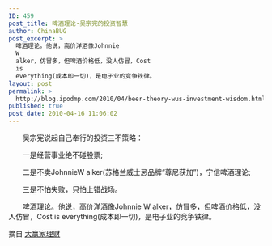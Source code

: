 ```yaml
---
ID: 459
post_title: 啤酒理论-吴宗宪的投资智慧
author: ChinaBUG
post_excerpt: >
  啤酒理论。他说，高价洋酒像Johnnie
  W
  alker，仿冒多，但啤酒价格低，没人仿冒，Cost
  is
  everything(成本即一切)，是电子业的竞争铁律。
layout: post
permalink: >
  http://blog.ipodmp.com/2010/04/beer-theory-wus-investment-wisdom.html
published: true
post_date: 2010-04-16 11:06:02
---
```

　　吴宗宪说起自己奉行的投资三不策略：

　　一是经营事业绝不碰股票;

　　二是不卖JohnnieW alker(苏格兰威士忌品牌“尊尼获加”)，宁信啤酒理论;

　　三是不怕失败，只怕上错战场。

　　啤酒理论。他说，高价洋酒像Johnnie W alker，仿冒多，但啤酒价格低，没人仿冒，Cost is everything(成本即一切)，是电子业的竞争铁律。

摘自 <a href="http://money.788111.com/financing/2009-12-17/0000019651s.shtml" target="_blank">大赢家理财</a>
